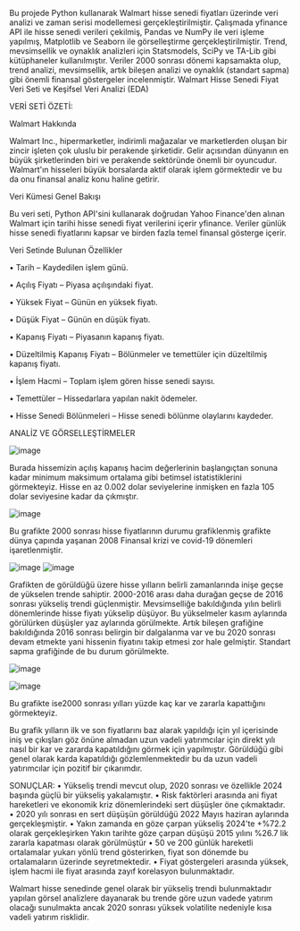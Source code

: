 Bu projede Python kullanarak Walmart hisse senedi fiyatları üzerinde veri analizi ve zaman serisi modellemesi gerçekleştirilmiştir. Çalışmada yfinance API ile hisse senedi verileri çekilmiş, Pandas ve NumPy ile veri işleme yapılmış, Matplotlib ve Seaborn ile görselleştirme gerçekleştirilmiştir. Trend, mevsimsellik ve oynaklık analizleri için Statsmodels, SciPy ve TA-Lib gibi kütüphaneler kullanılmıştır. Veriler 2000 sonrası dönemi kapsamakta olup, trend analizi, mevsimsellik, artık bileşen analizi ve oynaklık (standart sapma) gibi önemli finansal göstergeler incelenmiştir.
 Walmart Hisse Senedi Fiyat Veri Seti ve Keşifsel Veri Analizi (EDA)

VERİ SETİ ÖZETİ:

 Walmart Hakkında
 
Walmart Inc., hipermarketler, indirimli mağazalar ve marketlerden oluşan bir zincir işleten çok uluslu bir perakende şirketidir. Gelir açısından dünyanın en büyük şirketlerinden biri ve perakende sektöründe önemli bir oyuncudur. Walmart'ın hisseleri büyük borsalarda aktif olarak işlem görmektedir ve bu da onu finansal analiz konu haline getirir.
 
 Veri Kümesi Genel Bakışı
 
Bu veri seti, Python API'sini kullanarak doğrudan Yahoo Finance'den alınan Walmart için tarihi hisse senedi fiyat verilerini içerir yfinance. Veriler günlük hisse senedi fiyatlarını kapsar ve birden fazla temel finansal gösterge içerir.
 
 Veri Setinde Bulunan Özellikler
 
•	Tarih  – Kaydedilen işlem günü.

•	Açılış Fiyatı  – Piyasa açılışındaki fiyat.

•	Yüksek Fiyat  – Günün en yüksek fiyatı.

•	Düşük Fiyat  – Günün en düşük fiyatı.

•	Kapanış Fiyatı  – Piyasanın kapanış fiyatı.

•	Düzeltilmiş Kapanış Fiyatı  – Bölünmeler ve temettüler için düzeltilmiş kapanış fiyatı.

•	İşlem Hacmi  – Toplam işlem gören hisse senedi sayısı.

•	Temettüler  – Hissedarlara yapılan nakit ödemeler.

•	Hisse Senedi Bölünmeleri  – Hisse senedi bölünme olaylarını kaydeder.

ANALİZ VE GÖRSELLEŞTİRMELER

![image](https://github.com/user-attachments/assets/90fe3604-d69a-4bdd-84a1-18e4256cb720)

Burada hissemizin açılış kapanış hacim değerlerinin başlangıçtan sonuna kadar minimum maksimum ortalama gibi betimsel istatistiklerini görmekteyiz. Hisse en az 0.002 dolar seviyelerine inmişken en fazla 105 dolar seviyesine kadar da çıkmıştır.

![image](https://github.com/user-attachments/assets/2de2873c-7332-4f3c-821a-882f3210f492)

Bu grafikte 2000 sonrası hisse fiyatlarının durumu grafiklenmiş grafikte dünya çapında yaşanan 2008 Finansal krizi ve covid-19 dönemleri işaretlenmiştir.

![image](https://github.com/user-attachments/assets/81cc0ac1-f1e3-48f9-a70f-ac6088944dc7)
![image](https://github.com/user-attachments/assets/5c8b5c12-3025-47a7-afd6-494f59e4e9bf)

Grafikten de görüldüğü üzere hisse yılların belirli zamanlarında inişe geçse de yükselen trende sahiptir. 2000-2016 arası daha durağan geçse de 2016 sonrası yükseliş trendi güçlenmiştir.
Mevsimselliğe bakıldığında yılın belirli dönemlerinde hisse fiyatı yükselip düşüyor. Bu yükselmeler kasım aylarında görülürken düşüşler yaz aylarında görülmekte. Artık bileşen grafiğine bakıldığında 2016 sonrası belirgin bir dalgalanma var ve bu 2020 sonrası devam etmekte yani hissenin fiyatını takip etmesi zor hale gelmiştir. Standart sapma grafiğinde de bu durum görülmekte.

![image](https://github.com/user-attachments/assets/bf7ebcbc-e0fe-4f29-9a3c-1f0980c3edd4)

![image](https://github.com/user-attachments/assets/c71dc0bd-1c95-4702-9d69-5e7aa4382635)

Bu grafikte ise2000 sonrası yılları yüzde kaç kar ve zararla kapattığını görmekteyiz.

Bu grafik yılların ilk ve son fiyatlarını baz alarak yapıldığı için yıl içerisinde iniş ve çıkışları göz önüne almadan uzun vadeli yatırımcılar için direkt yılı nasıl bir kar ve zararda kapatıldığını görmek için yapılmıştır.
Görüldüğü gibi genel olarak karda kapatıldığı gözlemlenmektedir bu da uzun vadeli yatırımcılar için pozitif bir çıkarımdır.

SONUÇLAR:
•	Yükseliş trendi mevcut olup, 2020 sonrası ve özellikle 2024 başında güçlü bir yükseliş yakalamıştır.
•	Risk faktörleri arasında ani fiyat hareketleri ve ekonomik kriz dönemlerindeki sert düşüşler öne çıkmaktadır.
•	2020 yılı sonrası en sert düşüşün görüldüğü 2022 Mayıs haziran aylarında gerçekleşmiştir.
•	Yakın zamanda en göze çarpan yükseliş 2024'te +%72.2 olarak gerçekleşirken
Yakın tarihte göze çarpan düşüşü 2015 yılını %26.7 lik zararla kapatması olarak görülmüştür
•	50 ve 200 günlük hareketli ortalamalar yukarı yönlü trend gösterirken, fiyat son dönemde bu ortalamaların üzerinde seyretmektedir.
•	Fiyat göstergeleri arasında yüksek, işlem hacmi ile fiyat arasında zayıf korelasyon bulunmaktadır.

Walmart hisse senedinde genel olarak bir yükseliş trendi bulunmaktadır yapılan görsel analizlere dayanarak bu trende göre uzun vadede yatırım olacağı sunulmakta ancak 2020 sonrası yüksek volatilite nedeniyle kısa vadeli yatırım risklidir. 
